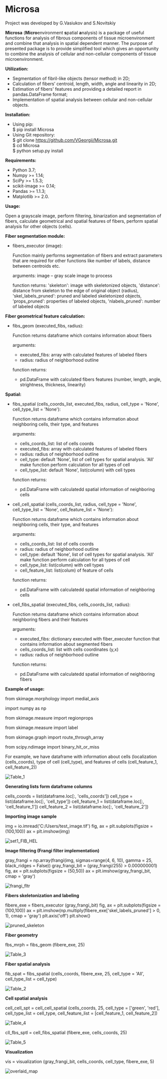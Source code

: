 # Microsa


Project was developed by G.Vasiukov and S.Novitskiy



**Microsa** (**Micro**environment **s**patial **a**nalysis) is a package of useful functions for analysis of fibrous components of tissue microenvironment and combine that analysis in spatial dependent manner. The purpose of presented package is to provide simplified tool which gives an opportunity to combine the analysis of cellular and non-cellular components of tissue microenvironment.



**Utilization:**
-	Segmentation of fibril-like objects (tensor method) in 2D;
-	Calculation of fibers’ centroid, length, width, angle and linearity in 2D;
-	Estimation of fibers' features and providing a detailed report in pandas.DataFrame format;
-	Implementation of spatial analysis between cellular and non-cellular objects.



**Installation:**
- Using pip:<br />
    $ pip install Microsa<br />
- Using Git repository:<br />
    $ git clone https://github.com/VGeorgii/Microsa.git<br />
    $ cd Microsa<br />
    $ python setup.py install<br />
    


**Requirements:**
-	Python 3.7;
-	Numpy >= 1.14;
-	SciPy >= 1.5.3;
-	scikit-image >= 0.14;
-	Pandas >= 1.1.3;
-	Matplotlib >= 2.0.



**Usage:**

Open a grayscale image, perform filtering, binarization and segmentation of fibers, calculate geometrical and spatial features of fibers, perform spatial analysis for other objects (cells).



**Fiber segmentation module:**
  
- fibers_executor (image):<br />

  Function mainly performs segmentation of fibers and extract parameters that are required for other functions like number of       labels, distance between centroids etc.

  arguments:
  image – gray scale image to process

  function returns:
  'skeleton': image with skeletonized objects, 
  'distance': distance from skeleton to the edge of original object (radius), 
  'skel_labels_pruned': pruned and labeled skeletonized objects, 
  'props_pruned': properties of labeled objects, 
  'nlabels_pruned': number of labeled objects



**Fiber geometrical feature calculation:**

- fibs_geom (executed_fibs, radius):<br />

  Function returns dataframe which contains information about fibers

  arguments:
  - executed_fibs: array with calculated features of labeled fibers
  - radius: radius of neighborhood outline    

  function returns:
  - pd.DataFrame with calculated fibers features (number, length, angle, strightness, thickness, linearity)



**Spatial:**

- fibs_spatial (cells_coords_list, executed_fibs, radius, cell_type = 'None', cell_type_list = 'None'):<br />

  Function returns dataframe which contains information about neighboring cells, their type, and features

  arguments:
  - cells_coords_list: list of cells coords
  - executed_fibs: array with calculated features of labeled fibers
  - radius: radius of neighborhood outline
  - cell_type: default 'None', list of cell types for spatial analysis. 'All' make function perform calculation for all types of     cell
  - cell_type_list: default 'None', list(column) with cell types

  function returns:
  - pd.DataFrame with calculatedd spatial information of neighboring cells
 

- cell_cell_spatial (cells_coords_list, radius, cell_type = 'None', cell_type_list = 'None', cell_feature_list = 'None'):<br />

  Function returns dataframe which contains information about neighboring cells, their type, and features

  arguments:
  - cells_coords_list: list of cells coords
  - radius: radius of neighborhood outline
  - cell_type: default 'None', list of cell types for spatial analysis. 'All' make function perform calculation for all types of     cell
  - cell_type_list: list(column) with cell types
  - cell_feature_list: list(colum) of feature of cells    

  function returns:
  - pd.DataFrame with calculatedd spatial information of neighboring cells
 

- cell_fibs_spatial (executed_fibs, cells_coords_list, radius):<br />
  
  Function returns dataframe which contains information about neighboring fibers and their features

  arguments:
  - executed_fibs: dictionary executed with fiber_executer function that contains information about segmented fibers
  - cells_coords_list: list with cells coordinates (y,x)
  - radius: radius of neighborhood outline    

  function returns:
  - pd.DataFrame with calculatedd spatial information of neighboring fibers



**Example of usage:**

from skimage.morphology import medial_axis

import numpy as np

from skimage.measure import regionprops

from skimage.measure import label

from skimage.graph import route_through_array

from scipy.ndimage import binary_hit_or_miss




For example, we have dataframe with information about cells (localization (cells_coords), type of cell (cell_type), and features of cells (cell_feature_1, cell_feature_2))

![Table_1](https://user-images.githubusercontent.com/65576385/121410782-91fbb880-c928-11eb-97c7-ddf9229ab30d.PNG)



**Generating lists form dataframe columns**

cells_coords = list(dataframe.loc[:, 'cells_coords'])
cell_type = list(dataframe.loc[:, 'cell_type'])
cell_feature_1 = list(dataframe.loc[:, 'cell_feature_1'])
cell_feature_2 = list(dataframe.loc[:, 'cell_feature_2'])



**Importing image sample**

img = io.imread('C:/Users/test_image.tif')
fig, ax = plt.subplots(figsize = (100,100))
ax = plt.imshow(img)

![set1_FIB_HEL](https://user-images.githubusercontent.com/65576385/121410856-9e801100-c928-11eb-8450-7878828fb97d.png)



**Image filtering (Frangi filter implementation)**

gray_frangi = np.array(frangi(img, sigmas=range(4, 6, 10), gamma = 25, black_ridges = False))
gray_frangi_bit = (gray_frangi/255) > 0.000000001)
fig, ax = plt.subplots(figsize = (50,50))
ax = plt.imshow(gray_frangi_bit, cmap = 'gray')

![frangi_fltr](https://user-images.githubusercontent.com/65576385/121409479-30871a00-c927-11eb-840a-d6dc910a96bc.png)



**Fibers skeletonization and labeling**

fibere_exe = fibers_executor (gray_frangi_bit)
fig, ax = plt.subplots(figsize = (100,100))
ax = plt.imshow(np.multiply(fibere_exe['skel_labels_pruned'] > 0, 1), cmap = 'gray')
plt.axis('off')
plt.show()


![pruned_skeleton](https://user-images.githubusercontent.com/65576385/121409573-498fcb00-c927-11eb-897e-8a78424296e4.png)



**Fiber geometry**

fbs_mrph = fibs_geom (fibere_exe, 25)

![Table_3](https://user-images.githubusercontent.com/65576385/121409713-688e5d00-c927-11eb-8513-0d08c429fade.PNG)



**Fiber spatial analysis**

fib_spat = fibs_spatial (cells_coords, fibere_exe, 25, cell_type = 'All', cell_type_list = cell_type)

![Table_2](https://user-images.githubusercontent.com/65576385/121409949-ac816200-c927-11eb-8252-6be29b3e4a81.PNG)



**Cell spatial analysis**

cell_cell_spt = cell_cell_spatial (cells_coords, 25, cell_type = ['green', 'red'], cell_type_list = cell_type, cell_feature_list = [cell_feature_1, cell_feature_2])

![Table_4](https://user-images.githubusercontent.com/65576385/121410054-ca4ec700-c927-11eb-972b-f341d89d1c2d.PNG)

cll_fbs_sptl = cell_fibs_spatial (fibere_exe, cells_coords, 25)

![Table_5](https://user-images.githubusercontent.com/65576385/121410231-fe29ec80-c927-11eb-9a69-30a39c06b5d0.PNG)



**Visualization**

vis = visualization (gray_frangi_bit, cells_coords, cell_type, fibere_exe, 5)

![overlaid_map](https://user-images.githubusercontent.com/65576385/121410307-113cbc80-c928-11eb-8a0b-51e2702ae168.png)







